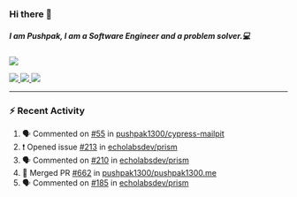 ### Hi there 👋

##### I am Pushpak, I am a Software Engineer and a problem solver.💻

<a href='https://twitter.com/pushpak1300'><a href="https://pushpak1300.me/" target="_blank">
  <img src="https://img.shields.io/badge/website-%23E34F26.svg?&style=for-the-badge" />
</a> 
 
 <a href="https://twitter.com/pushpak1300" target="_blank">
  <img src="https://img.shields.io/badge/twitter-%231DA1F2.svg?&style=for-the-badge&logo=twitter&logoColor=white" />
</a> 

<a href="https://www.linkedin.com/in/pushpak-c-286b17b1/" target="_blank">
  <img src="https://img.shields.io/badge/linkedin-%230077B5.svg?&style=for-the-badge&logo=linkedin&logoColor=white" />
</a> 

<a href="https://dev.to/pushpak1300/" target="_blank">
  <img src="http://img.shields.io/badge/dev.to-gray?style=for-the-badge&logo=dev.to&?logoColor=white?logoWidth=100?label=" />
</a> 


</p>

---

### ⚡ Recent Activity

<!--START_SECTION:activity-->
1. 🗣 Commented on [#55](https://github.com/pushpak1300/cypress-mailpit/issues/55#issuecomment-2692389138) in [pushpak1300/cypress-mailpit](https://github.com/pushpak1300/cypress-mailpit)
2. ❗ Opened issue [#213](https://github.com/echolabsdev/prism/issues/213) in [echolabsdev/prism](https://github.com/echolabsdev/prism)
3. 🗣 Commented on [#210](https://github.com/echolabsdev/prism/issues/210#issuecomment-2682083054) in [echolabsdev/prism](https://github.com/echolabsdev/prism)
4. 🎉 Merged PR [#662](https://github.com/pushpak1300/pushpak1300.me/pull/662) in [pushpak1300/pushpak1300.me](https://github.com/pushpak1300/pushpak1300.me)
5. 🗣 Commented on [#185](https://github.com/echolabsdev/prism/issues/185#issuecomment-2676732464) in [echolabsdev/prism](https://github.com/echolabsdev/prism)
<!--END_SECTION:activity-->
